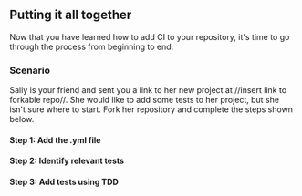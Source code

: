 ## Putting it all together

Now that you have learned how to add CI to your repository, it's time to go through the process from beginning to end.

### Scenario

Sally is your friend and sent you a link to her new project at //insert link to forkable repo//. She would like to add some tests to her project, but she isn't sure where to start. Fork her repository and complete the steps shown below.

#### Step 1: Add the .yml file

#### Step 2: Identify relevant tests

#### Step 3: Add tests using TDD
